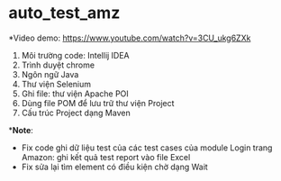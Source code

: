 # auto_test_amz
*Video demo: https://www.youtube.com/watch?v=3CU_ukg6ZXk
1. Môi trường code: Intellij IDEA
2. Trình duyệt chrome
3. Ngôn ngữ Java
4. Thư viện Selenium
5. Ghi file: thư viện Apache POI
6. Dùng file POM để lưu trữ thư viện Project
7. Cấu trúc Project dạng Maven

***Note**:
+ Fix code ghi dữ liệu test của các test cases của module Login trang Amazon: ghi kết quả test report vào file Excel 
+ Fix sửa lại tìm element có điều kiện chờ dạng Wait 


